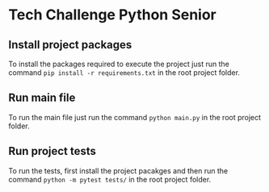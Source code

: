 # Tech Challenge Python Senior

## Install project packages
To install the packages required to execute the project just run the command ```pip install -r requirements.txt``` in the root project folder.

## Run main file
To run the main file just run the command ```python main.py``` in the root project folder.

## Run project tests
To run the tests, first install the project pacakges and then run the command ```python -m pytest tests/``` in the root project folder.